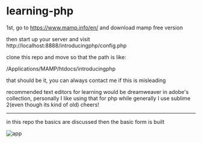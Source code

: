 # learning-php

1st, go to https://www.mamp.info/en/
and download mamp free version

then start up your server and visit 
http://localhost:8888/introducingphp/config.php

clone this repo and move so that the path is like: 

/Applications/MAMP/htdocs/introducingphp

that should be it, you can always contact me if this is misleading

recommended text editors for learning would be dreamweaver in adobe's collection, personally I like using that for php while generally I use sublime 2(even though its kind of old) cheers!

<hr>

in this repo the basics are discussed then the basic form is built

![app](http://i.imgur.com/myJIGyR.png)
